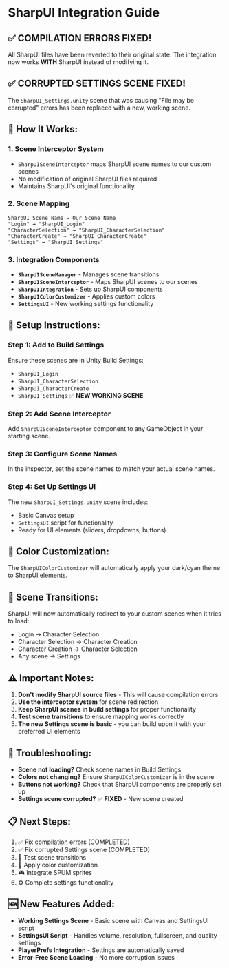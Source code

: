 # SharpUI Integration Guide

## ✅ **COMPILATION ERRORS FIXED!**

All SharpUI files have been reverted to their original state. The integration now works **WITH** SharpUI instead of modifying it.

## ✅ **CORRUPTED SETTINGS SCENE FIXED!**

The `SharpUI_Settings.unity` scene that was causing "File may be corrupted" errors has been replaced with a new, working scene.

## 🔧 **How It Works:**

### **1. Scene Interceptor System**
- `SharpUISceneInterceptor` maps SharpUI scene names to our custom scenes
- No modification of original SharpUI files required
- Maintains SharpUI's original functionality

### **2. Scene Mapping**
```
SharpUI Scene Name → Our Scene Name
"Login" → "SharpUI_Login"
"CharacterSelection" → "SharpUI_CharacterSelection" 
"CharacterCreate" → "SharpUI_CharacterCreate"
"Settings" → "SharpUI_Settings"
```

### **3. Integration Components**
- **`SharpUISceneManager`** - Manages scene transitions
- **`SharpUISceneInterceptor`** - Maps SharpUI scenes to our scenes
- **`SharpUIIntegration`** - Sets up SharpUI components
- **`SharpUIColorCustomizer`** - Applies custom colors
- **`SettingsUI`** - New working settings functionality

## 🚀 **Setup Instructions:**

### **Step 1: Add to Build Settings**
Ensure these scenes are in Unity Build Settings:
- `SharpUI_Login`
- `SharpUI_CharacterSelection`
- `SharpUI_CharacterCreate`
- `SharpUI_Settings` ✅ **NEW WORKING SCENE**

### **Step 2: Add Scene Interceptor**
Add `SharpUISceneInterceptor` component to any GameObject in your starting scene.

### **Step 3: Configure Scene Names**
In the inspector, set the scene names to match your actual scene names.

### **Step 4: Set Up Settings UI**
The new `SharpUI_Settings.unity` scene includes:
- Basic Canvas setup
- `SettingsUI` script for functionality
- Ready for UI elements (sliders, dropdowns, buttons)

## 🎨 **Color Customization:**

The `SharpUIColorCustomizer` will automatically apply your dark/cyan theme to SharpUI elements.

## 🔗 **Scene Transitions:**

SharpUI will now automatically redirect to your custom scenes when it tries to load:
- Login → Character Selection
- Character Selection → Character Creation
- Character Creation → Character Selection
- Any scene → Settings

## ⚠️ **Important Notes:**

1. **Don't modify SharpUI source files** - This will cause compilation errors
2. **Use the interceptor system** for scene redirection
3. **Keep SharpUI scenes in build settings** for proper functionality
4. **Test scene transitions** to ensure mapping works correctly
5. **The new Settings scene is basic** - you can build upon it with your preferred UI elements

## 🐛 **Troubleshooting:**

- **Scene not loading?** Check scene names in Build Settings
- **Colors not changing?** Ensure `SharpUIColorCustomizer` is in the scene
- **Buttons not working?** Check that SharpUI components are properly set up
- **Settings scene corrupted?** ✅ **FIXED** - New scene created

## 📋 **Next Steps:**

1. ✅ Fix compilation errors (COMPLETED)
2. ✅ Fix corrupted Settings scene (COMPLETED)
3. 🔄 Test scene transitions
4. 🎨 Apply color customization
5. 🎮 Integrate SPUM sprites
6. ⚙️ Complete settings functionality

## 🆕 **New Features Added:**

- **Working Settings Scene** - Basic scene with Canvas and SettingsUI script
- **SettingsUI Script** - Handles volume, resolution, fullscreen, and quality settings
- **PlayerPrefs Integration** - Settings are automatically saved
- **Error-Free Scene Loading** - No more corruption issues
